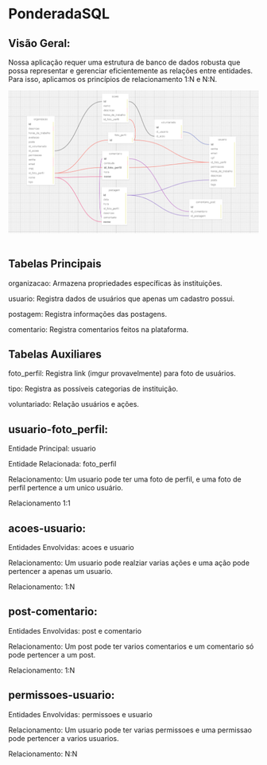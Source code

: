 # PonderadaSQL
## Visão Geral:
Nossa aplicação requer uma estrutura de banco de dados robusta que possa representar e gerenciar eficientemente as relações entre entidades. Para isso, aplicamos os princípios de relacionamento 1:N e N:N.

<div align="center">
<img src='assets/modeloRelacional.png' alt='Modelo de base de dados'><br>
</div>
<br>

## Tabelas Principais
organizacao: Armazena propriedades específicas às instituições.

usuario: Registra dados de usuários que apenas um cadastro possui.

postagem: Registra informações das postagens.

comentario: Registra comentarios feitos na plataforma.


## Tabelas Auxiliares

foto_perfil: Registra link (imgur provavelmente) para foto de usuários.

tipo: Registra as possíveis categorias de instituição.

voluntariado: Relação usuários e ações.


## usuario-foto_perfil:

Entidade Principal: usuario

Entidade Relacionada: foto_perfil

Relacionamento: Um usuario pode ter uma foto de perfil, e uma foto de perfil pertence a um unico usuário.

Relacionamento 1:1

## acoes-usuario:

Entidades Envolvidas: acoes e usuario

Relacionamento: Um usuario pode realziar varias ações e uma ação pode pertencer a apenas um usuario.

Relacionamento: 1:N


## post-comentario:

Entidades Envolvidas: post e comentario

Relacionamento: Um post pode ter varios comentarios e um comentario só pode pertencer a um post.

Relacionamento: 1:N

## permissoes-usuario:

Entidades Envolvidas: permissoes e usuario

Relacionamento: Um usuario pode ter varias permissoes e uma permissao pode pertencer a varios usuarios.

Relacionamento: N:N
